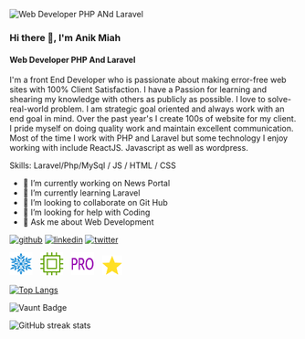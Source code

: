 ![Web Developer PHP ANd Laravel](https://media.licdn.com/dms/image/D5616AQE1Xx1kk_nSXQ/profile-displaybackgroundimage-shrink_350_1400/0/1706729199312?e=1712188800&v=beta&t=nwqUQuSDj5U2uUj4f1-vrd9WEnmVzAh3ENHTG-vGT-4)

### Hi there 👋, I'm Anik Miah
#### Web Developer PHP And Laravel


I'm a front End Developer who is passionate  about making error-free web sites with 100% Client Satisfaction.  I have a Passion  for learning and shearing my knowledge with others as publicly as possible.  I love to solve-real-world problem. I am strategic goal oriented and always  work  with an end goal in mind. Over the past year's  I create  100s of website for my client. I pride myself on doing quality work and maintain excellent communication. Most of the time I work with    PHP and Laravel but some technology I enjoy working with include ReactJS. Javascript  as well as wordpress.

Skills: Laravel/Php/MySql / JS / HTML / CSS

- 🔭 I’m currently working on News Portal 
- 🌱 I’m currently learning Laravel 
- 👯 I’m looking to collaborate on Git Hub 
- 🤔 I’m looking for help with Coding 
- 💬 Ask me about Web Development 


[<img src='https://cdn.jsdelivr.net/npm/simple-icons@3.0.1/icons/github.svg' alt='github' height='40'>](https://github.com/AnikHassan1)  [<img src='https://cdn.jsdelivr.net/npm/simple-icons@3.0.1/icons/linkedin.svg' alt='linkedin' height='40'>](https://www.linkedin.com/in/anik-hassan-0368132a1/)  [<img src='https://cdn.jsdelivr.net/npm/simple-icons@3.0.1/icons/twitter.svg' alt='twitter' height='40'>](https://twitter.com/@Mdhassan1234)  

<a href='https://archiveprogram.github.com/'><img src='https://raw.githubusercontent.com/acervenky/animated-github-badges/master/assets/acbadge.gif' width='40' height='40'></a> <a href='https://docs.github.com/en/developers'><img src='https://raw.githubusercontent.com/acervenky/animated-github-badges/master/assets/devbadge.gif' width='40' height='40'></a> <a href='https://github.com/pricing'><img src='https://raw.githubusercontent.com/acervenky/animated-github-badges/master/assets/pro.gif' width='40' height='40'></a> <a href='https://stars.github.com/'><img src='https://raw.githubusercontent.com/acervenky/animated-github-badges/master/assets/starbadge.gif' width='35' height='35'></a> 

[![Top Langs](https://github-readme-stats.vercel.app/api/top-langs/?username=AnikHassan1)](https://github.com/anuraghazra/github-readme-stats)

![Vaunt Badge](https://api.vaunt.dev/v1/github/entities/AnikHassan1/contributions?format=svg&private=false)  

![GitHub streak stats](https://streak-stats.demolab.com/?user=AnikHassan1)  

